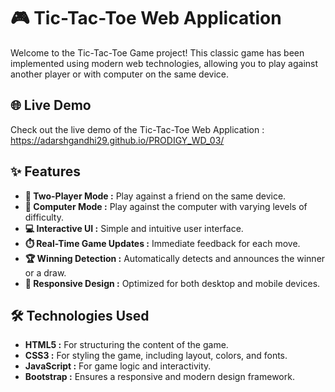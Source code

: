 # 🎮 Tic-Tac-Toe Web Application

Welcome to the Tic-Tac-Toe Game project! This classic game has been implemented using modern web technologies, allowing you to play against another player or with computer on the same device.

## 🌐 Live Demo

Check out the live demo of the Tic-Tac-Toe Web Application : https://adarshgandhi29.github.io/PRODIGY_WD_03/

## ✨ Features

- **👥 Two-Player Mode :** Play against a friend on the same device.
- **🤖 Computer Mode :** Play against the computer with varying levels of difficulty.
- **💻 Interactive UI :** Simple and intuitive user interface.
- **⏱️ Real-Time Game Updates :** Immediate feedback for each move.
- **🏆 Winning Detection :** Automatically detects and announces the winner or a draw.
- **📱 Responsive Design :** Optimized for both desktop and mobile devices.

## 🛠️ Technologies Used

- **HTML5 :** For structuring the content of the game.
- **CSS3 :** For styling the game, including layout, colors, and fonts.
- **JavaScript :** For game logic and interactivity.
- **Bootstrap :** Ensures a responsive and modern design framework.

